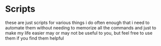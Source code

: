 # Scripts
these are just scripts for various things i do often enough that i need to automate them without needing to memorize all the commands and just to make my life easier
may or may not be useful to you, but feel free to use them if you find them helpful